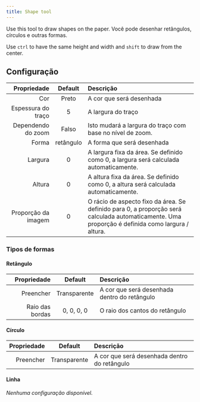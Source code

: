 ```yaml
---
title: Shape tool
---
```


Use this tool to draw shapes on the paper.
Você pode desenhar retângulos, círculos e outras formas.

Use `ctrl` to have the same height and width and `shift` to draw from the center.

## Configuração

|         Propriedade |  Default  | Descrição                                                                                                                                                                                        |
| ------------------: | :-------: | :----------------------------------------------------------------------------------------------------------------------------------------------------------------------------------------------- |
|                 Cor |   Preto   | A cor que será desenhada                                                                                                                                                                         |
|  Espessura do traço |     5     | A largura do traço                                                                                                                                                                               |
|  Dependendo do zoom |   Falso   | Isto mudará a largura do traço com base no nível de zoom.                                                                                                                        |
|               Forma | retângulo | A forma que será desenhada                                                                                                                                                                       |
|             Largura |     0     | A largura fixa da área. Se definido como 0, a largura será calculada automaticamente.                                                                            |
|              Altura |     0     | A altura fixa da área. Se definido como 0, a altura será calculada automaticamente.                                                                              |
| Proporção da imagem |     0     | O rácio de aspecto fixo da área. Se definido para 0, a proporção será calculada automaticamente. Uma proporção é definida como largura / altura. |

### Tipos de formas

#### Retângulo

|     Propriedade |    Default   | Descrição                                    |
| --------------: | :----------: | :------------------------------------------- |
|       Preencher | Transparente | A cor que será desenhada dentro do retângulo |
| Raio das bordas |  0, 0, 0, 0  | O raio dos cantos do retângulo               |

#### Círculo

| Propriedade |    Default   | Descrição                                    |
| ----------: | :----------: | :------------------------------------------- |
|   Preencher | Transparente | A cor que será desenhada dentro do retângulo |

#### Linha

_Nenhuma configuração disponível._
